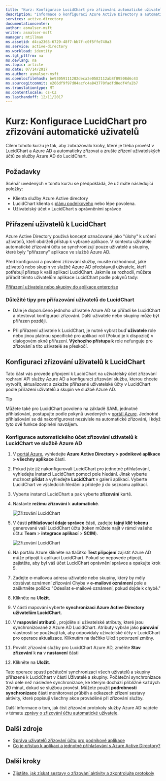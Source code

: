 ```yaml
---
title: "Kurz: Konfigurace LucidChart pro zřizování automatické uživatelů s Azure Active Directory | Microsoft Docs"
description: "Informace o konfiguraci Azure Active Directory a automaticky zřizovat a zrušte zřízení uživatelských účtů do LucidChart."
services: active-directory
documentationcenter: 
author: asmalser-msft
writer: asmalser-msft
manager: mtillman
ms.assetid: d4ca2365-6729-48f7-bb7f-c0f5ffe740a3
ms.service: active-directory
ms.workload: identity
ms.tgt_pltfrm: na
ms.devlang: na
ms.topic: article
ms.date: 07/14/2017
ms.author: asmalser-msft
ms.openlocfilehash: be93059111202deca2e0582112ab8f09508d6c43
ms.sourcegitcommit: e266df9f97d04acfc4a843770fadfd8edf4fa2b7
ms.translationtype: MT
ms.contentlocale: cs-CZ
ms.lasthandoff: 12/11/2017
---
```

# <a name="tutorial-configuring-lucidchart-for-automatic-user-provisioning"></a>Kurz: Konfigurace LucidChart pro zřizování automatické uživatelů


Cílem tohoto kurzu je tak, aby zobrazovalo kroky, které je třeba provést v LucidChart a Azure AD a automaticky zřizovat a zrušte zřízení uživatelských účtů ze služby Azure AD do LucidChart. 

## <a name="prerequisites"></a>Požadavky

Scénář uvedených v tomto kurzu se předpokládá, že už máte následující položky:

*   Klienta služby Azure Active directory
*   LucidChart klienta s [plánu podnikového](https://www.lucidchart.com/user/117598685#/subscriptionLevel) nebo lépe povolena. 
*   Uživatelský účet v LucidChart s oprávněními správce 

## <a name="assigning-users-to-lucidchart"></a>Přiřazení uživatelů k LucidChart

Azure Active Directory používá koncept označované jako "úlohy" k určení uživatelů, kteří obdrželi přístup k vybrané aplikace. V kontextu uživatele automatické zřizování účtu se synchronizují pouze uživatelé a skupiny, které byly "přiřazeny" aplikace ve službě Azure AD. 

Před konfigurací a povolení zřizování služby, musíte rozhodnout, jaké uživatelů nebo skupin ve službě Azure AD představují uživatele, kteří potřebují přístup k vaší aplikaci LucidChart. Jakmile se rozhodli, můžete přiřadit těmto uživatelům aplikace LucidChart podle pokynů tady:

[Přiřazení uživatele nebo skupiny do aplikace enterprise](active-directory-coreapps-assign-user-azure-portal.md)

### <a name="important-tips-for-assigning-users-to-lucidchart"></a>Důležité tipy pro přiřazování uživatelů do LucidChart

*   Dále je doporučeno jednoho uživatele Azure AD se přiřadí ke LucidChart a otestovat konfiguraci zřizování. Další uživatele nebo skupiny může být přiřazen později.

*   Při přiřazení uživatele k LucidChart, je nutné vybrat buď **uživatele** role nebo jinou platnou specifické pro aplikaci rolí (Pokud je k dispozici) v dialogovém okně přiřazení. **Výchozího přístupu k** role nefunguje pro zřizování a tito uživatelé se přeskočí.


## <a name="configuring-user-provisioning-to-lucidchart"></a>Konfiguraci zřizování uživatelů k LucidChart 

Tato část vás provede připojení k LucidChart na uživatelský účet zřizování rozhraní API služby Azure AD a konfiguraci zřizování službu, kterou chcete vytvořit, aktualizovat a zakažte přiřazené uživatelské účty v LucidChart podle přiřazení uživatelů a skupin ve službě Azure AD.

> [!TIP]
> Můžete také pro LucidChart povoleno na základě SAML jednotné přihlašování, postupujte podle pokynů uvedených v [portál Azure](https://portal.azure.com). Jednotné přihlašování se dá nakonfigurovat nezávisle na automatické zřizování, i když tyto dvě funkce doplnění navzájem.


### <a name="configure-automatic-user-account-provisioning-to-lucidchart-in-azure-ad"></a>Konfigurace automatického účet zřizování uživatelů k LucidChart ve službě Azure AD


1. V [portál Azure](https://portal.azure.com), vyhledejte **Azure Active Directory > podnikové aplikace > všechny aplikace** části.

2. Pokud jste již nakonfigurovali LucidChart pro jednotné přihlašování, vyhledejte instanci LucidChart pomocí pole hledání. Jinak vyberte možnost **přidat** a vyhledejte **LucidChart** v galerii aplikací. Vyberte LucidChart ve výsledcích hledání a přidejte ji do seznamu aplikací.

3. Vyberte instanci LucidChart a pak vyberte **zřizování** kartě.

4. Nastavte **režimu zřizování** k **automatické**.

    ![Zřizování LucidChart](./media/active-directory-saas-lucidchart-provisioning-tutorial/LucidChart1.png)

5. V části **přihlašovací údaje správce** části, zadejte **tajný klíč tokenu** generované vaší LucidChart účtu (token můžete najít v rámci vašeho účtu: **Team** > **integrace aplikací** > **SCIM**). 

    ![Zřizování LucidChart](./media/active-directory-saas-lucidchart-provisioning-tutorial/LucidChart2.png)

6. Na portálu Azure klikněte na tlačítko **Test připojení** zajistit Azure AD může připojit k aplikaci LucidChart. Pokud se nepovede připojit, zajistěte, aby byl váš účet LucidChart oprávnění správce a opakujte krok 5.

7. Zadejte e-mailovou adresu uživatele nebo skupiny, který by měly dostávat oznámení zřizování Chyba v **e-mailové oznámení** pole a zaškrtněte políčko "Odesílat e-mailové oznámení, pokud dojde k chybě."

8. Klikněte na **Uložit**. 

9. V části mapování vyberte **synchronizaci Azure Active Directory uživatelům LucidChart**.

10. V **mapování atributů** , projděte si uživatelské atributy, které jsou synchronizované z Azure AD LucidChart. Atributy vybrán jako **párování** vlastnosti se používají tak, aby odpovídaly uživatelské účty v LucidChart pro operace aktualizace. Kliknutím na tlačítko Uložit potvrzení změny.

11. Povolit zřizování služby pro LucidChart Azure AD, změňte **Stav zřizování** k **na** v **nastavení** části

12. Klikněte na **Uložit**. 

Tato operace spustí počáteční synchronizaci všech uživatelů a skupiny přiřazené k LucidChart v části Uživatelé a skupiny. Počáteční synchronizace trvá déle než následné synchronizace, ke kterým dochází přibližně každých 20 minut, dokud se službou provést. Můžete použít **podrobnosti synchronizace** části monitorovat průběh a odkazech zřízení sestavy aktivity, které popisují všechny akce prováděné při zřizování služby.

Další informace o tom, jak číst zřizování protokoly služby Azure AD najdete v tématu [zprávy o zřizování účtu automatické uživatele](https://docs.microsoft.com/azure/active-directory/active-directory-saas-provisioning-reporting).


## <a name="additional-resources"></a>Další zdroje

* [Správa uživatelů zřizování účtu pro podnikové aplikace](active-directory-enterprise-apps-manage-provisioning.md)
* [Co je přístup k aplikaci a jednotné přihlašování s Azure Active Directory?](active-directory-appssoaccess-whatis.md)

## <a name="next-steps"></a>Další kroky

* [Zjistěte, jak získat sestavy o zřizování aktivity a zkontrolujte protokoly](active-directory-saas-provisioning-reporting.md)
